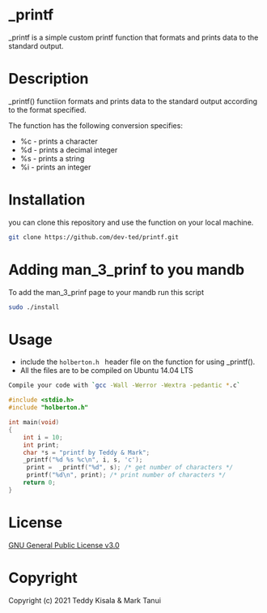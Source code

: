 # _printf

_printf is a simple custom printf function that formats and prints data to the standard output.

# Description
_printf() functiion formats and prints data to the standard output according to the format specified.

The function has the following conversion specifies:

+ %c - prints a character
+ %d - prints a decimal integer
+ %s - prints a string
+ %i - prints an integer


# Installation
 you can clone this repository  and use the function on your local machine.

```bash 
git clone https://github.com/dev-ted/printf.git
```

# Adding man_3_prinf to you mandb

To add the man_3_prinf page to your mandb run this script

```bash
sudo ./install
```

# Usage
+ include the `holberton.h ` header file on the function for using _printf().
+ All the files are to be compiled on Ubuntu 14.04 LTS
```bash
Compile your code with `gcc -Wall -Werror -Wextra -pedantic *.c`
```

```c
#include <stdio.h>
#include "holberton.h"

int main(void)
{
    int i = 10;
    int print;
    char *s = "printf by Teddy & Mark";
    _printf("%d %s %c\n", i, s, 'c');
     print =  _printf("%d", s); /* get number of characters */
     printf("%d\n", print); /* print number of characters */
    return 0;
}


```

# License
[GNU General Public License v3.0](https://www.gnu.org/licenses/gpl-3.0.en.html)

# Copyright
Copyright (c) 2021 Teddy Kisala & Mark Tanui






